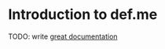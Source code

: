 # Introduction to def.me

TODO: write [great documentation](http://jacobian.org/writing/great-documentation/what-to-write/)
